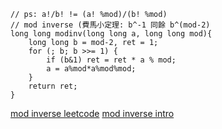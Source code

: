 ```cpp=
// ps: a!/b! != (a! %mod)/(b! %mod)
// mod inverse (費馬小定理: b^-1 同餘 b^(mod-2)
long long modinv(long long a, long long mod){
    long long b = mod-2, ret = 1;
    for (; b; b >>= 1) {
        if (b&1) ret = ret * a % mod;
        a = a%mod*a%mod%mod;
    }
    return ret;
}
```

[mod inverse leetcode](https://leetcode.com/problems/count-anagrams/discuss/3561617/C%2B%2B-oror-FACTORIAL)
[mod inverse intro](https://www.geeksforgeeks.org/multiplicative-inverse-under-modulo-m/)
